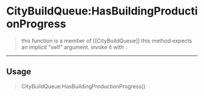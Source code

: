 # CityBuildQueue:HasBuildingProductionProgress
> this function is a member of [[CityBuildQueue]]
> this method expects an implicit "self" argument. invoke it with `:`
-----
## Usage
> CityBuildQueue:HasBuildingProductionProgress()
